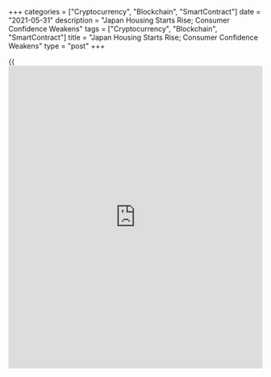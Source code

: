 +++
categories = ["Cryptocurrency", "Blockchain", "SmartContract"]
date = "2021-05-31"
description = "Japan Housing Starts Rise; Consumer Confidence Weakens"
tags = ["Cryptocurrency", "Blockchain", "SmartContract"]
title = "Japan Housing Starts Rise; Consumer Confidence Weakens"
type = "post"
+++

{{<iframe id="large-banner" src="https://www.bounty.group/#slide=12.0" width="100%" height="600" scrolling="no" style="border: 0px solid rgb(216, 221, 230); border-radius: 3px;">}}

Japan's housing starts increased in April and consumer confidence
weakened in May, data showed on Monday.

Housing starts increased 7.1 percent year-on-year in April, following a
1.5 percent rise in March, data from the Ministry of Land,
Infrastructure, Transport and Tourism revealed.

Economists had forecast an annual 3.5 percent rise.

Annualized housing starts decreased to 883,000 in April from 880,000 in
the previous month.

Data also showed that construction orders received by big 50 contractors
grew 3.3 percent on year in April, after a 12.5 percent increase in
March.

On a seasonally adjusted basis, the consumer confidence index decreased
to 34.1 in May from 34.7 in April, the Cabinet Office revealed.

All the four sub-indexes of the consumer confidence index, the index
reflecting overall livelihood rose to 36.5 in May and income growth
increased to 36.0.

Households' willingness to buy durable consumer goods remained unchanged
at 36.2 and the index for employment increased to 27.7.

The latest survey was conducted on May 15 covering 8,400 households.

For comments and feedback [contact](https://www.playgroundfx.com/contact/): editorial@rtt[news](https://www.letsplayfx.com/blog/forex-news-website/).com

[Economic News][1]

 **What parts of the world are seeing the best (and worst) economic
performances lately? Click[here][2] to check out our [Econ Scorecard][2]
and find out! See up-to-the-moment [ranking](https://www.playgroundfx.com/blog/crypto-exchange-ranking/)s for the best and worst
performers in [GDP][3], [unemployment rate][4], [inflation][5] and much
more.**

   1. www.rtt[news](https://www.letsplayfx.com/blog/forex-news-website/).com/Content/EconomicNews.aspx
   2. www.rtt[news](https://www.letsplayfx.com/blog/forex-news-website/).com/economic-scorecard/world-rank/retail-sales/highest-performance.aspx
   3. www.rtt[news](https://www.letsplayfx.com/blog/forex-news-website/).com/economic-scorecard/world-rank/GDP/highest-performance.aspx
   4. www.rtt[news](https://www.letsplayfx.com/blog/forex-news-website/).com/economic-scorecard/world-rank/unemployment-rate/lowest-performance.aspx
   5. www.rtt[news](https://www.letsplayfx.com/blog/forex-news-website/).com/economic-scorecard/world-rank/CPI/highest-performance.aspx